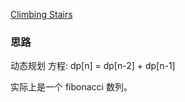 [Climbing Stairs](https://leetcode.com/problems/climbing-stairs/)

### 思路
动态规划
方程:
dp[n] = dp[n-2] + dp[n-1]

实际上是一个 fibonacci 数列。